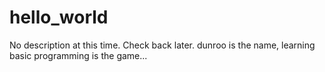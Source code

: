 # hello_world
No description at this time. Check back later.
dunroo is the name, learning basic programming is the game...
